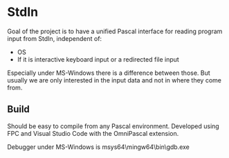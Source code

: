 # StdIn

Goal of the project is to have a unified Pascal interface for reading program
input from StdIn, independent of:

- OS
- If it is interactive keyboard input or a redirected file input

Especially under MS-Windows there is a difference between those. But usually we 
are only interested in the input data and not in where they come from.

## Build

Should be easy to compile from any Pascal environment.
Developed using FPC and Visual Studio Code with the OmniPascal extension.

Debugger under MS-Windows is msys64\\mingw64\\bin\\gdb.exe
